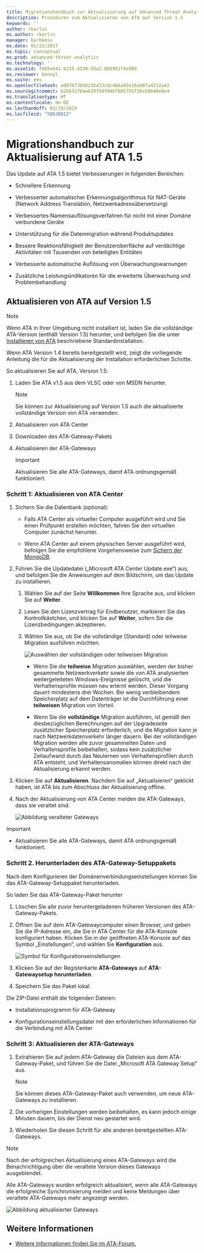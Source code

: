 ```yaml
---
title: Migrationshandbuch zur Aktualisierung auf Advanced Threat Analytics 1.5 | Microsoft-Dokumentation
description: Prozeduren zum Aktualisieren von ATA auf Version 1.5
keywords: ''
author: rkarlin
ms.author: rkarlin
manager: barbkess
ms.date: 01/23/2017
ms.topic: conceptual
ms.prod: advanced-threat-analytics
ms.technology: ''
ms.assetid: fb65eb41-b215-4530-93a2-0b8991f4e980
ms.reviewer: bennyl
ms.suite: ems
ms.openlocfilehash: ed876730dd23ba53c0c486a92e16a98fa4232a42
ms.sourcegitcommit: 62b631f64a639f5df04bf805755f26c69b40e8e4
ms.translationtype: HT
ms.contentlocale: de-DE
ms.lasthandoff: 03/29/2019
ms.locfileid: "58638812"
---
```

# <a name="ata-update-to-15-migration-guide"></a>Migrationshandbuch zur Aktualisierung auf ATA 1.5
Das Update auf ATA 1.5 bietet Verbesserungen in folgenden Bereichen:

-   Schnellere Erkennung

-   Verbesserter automatischer Erkennungsalgorithmus für NAT-Geräte (Network Address Translation, Netzwerkadressübersetzung)

-   Verbessertes Namensauflösungsverfahren für nicht mit einer Domäne verbundene Geräte

-   Unterstützung für die Datenmigration während Produktupdates

-   Bessere Reaktionsfähigkeit der Benutzeroberfläche auf verdächtige Aktivitäten mit Tausenden von beteiligten Entitäten

-   Verbesserte automatische Auflösung von Überwachungswarnungen

-   Zusätzliche Leistungsindikatoren für die erweiterte Überwachung und Problembehandlung

## <a name="updating-ata-to-version-15"></a>Aktualisieren von ATA auf Version 1.5
> [!NOTE]
> Wenn ATA in Ihrer Umgebung nicht installiert ist, laden Sie die vollständige ATA-Version (enthält Version 1.5) herunter, und befolgen Sie die unter [Installieren von ATA](install-ata-step1.md) beschriebene Standardinstallation.

Wenn ATA Version 1.4 bereits bereitgestellt wird, zeigt die vorliegende Anleitung die für die Aktualisierung der Installation erforderlichen Schritte.

So aktualisieren Sie auf ATA, Version 1.5:

1.  Laden Sie ATA v1.5 aus dem VLSC oder von MSDN herunter.
      > [!NOTE]
      > Sie können zur Aktualisierung auf Version 1.5 auch die aktualisierte vollständige Version von ATA verwenden.


2.  Aktualisieren von ATA Center

3.  Downloaden des ATA-Gateway-Pakets

4.  Aktualisieren der ATA-Gateways

    > [!IMPORTANT]
    > Aktualisieren Sie alle ATA-Gateways, damit ATA ordnungsgemäß funktioniert.

### <a name="step-1-update-the-ata-center"></a>Schritt 1: Aktualisieren von ATA Center

1.  Sichern Sie die Datenbank (optional):

    -   Falls ATA Center als virtueller Computer ausgeführt wird und Sie einen Prüfpunkt erstellen möchten, fahren Sie den virtuellen Computer zunächst herunter.

    -   Wenn ATA Center auf einem physischen Server ausgeführt wird, befolgen Sie die empfohlene Vorgehensweise zum [Sichern der MongoDB](https://docs.mongodb.org/manual/core/backups/).

2.  Führen Sie die Updatedatei („Microsoft ATA Center Update.exe“) aus, und befolgen Sie die Anweisungen auf dem Bildschirm, um das Update zu installieren.

    1.  Wählen Sie auf der Seite **Willkommen** Ihre Sprache aus, und klicken Sie auf **Weiter**.

    2.  Lesen Sie den Lizenzvertrag für Endbenutzer, markieren Sie das Kontrollkästchen, und klicken Sie auf **Weiter**, sofern Sie die Lizenzbedingungen akzeptieren.

    3.  Wählen Sie aus, ob Sie die vollständige (Standard) oder teilweise Migration ausführen möchten.

        ![Auswählen der vollständigen oder teilweisen Migration](media/ATA-center-fullpartial.png)

        -   Wenn Sie die **teilweise** Migration auswählen, werden der bisher gesammelte Netzwerkverkehr sowie die von ATA analysierten weitergeleiteten Windows-Ereignisse gelöscht, und die Verhaltensprofile müssen neu erlernt werden. Dieser Vorgang dauert mindestens drei Wochen. Bei wenig verbleibendem Speicherplatz auf dem Datenträger ist die Durchführung einer **teilweisen** Migration von Vorteil.

        -   Wenn Sie die **vollständige** Migration ausführen, ist gemäß den diesbezüglichen Berechnungen auf der Upgradeseite zusätzlicher Speicherplatz erforderlich, und die Migration kann je nach Netzwerkdatenverkehr länger dauern. Bei der vollständigen Migration werden alle zuvor gesammelten Daten und Verhaltensprofile beibehalten, sodass kein zusätzlicher Zeitaufwand durch das Neulernen von Verhaltensprofilen durch ATA entsteht, und Verhaltensanomalien können direkt nach der Aktualisierung erkannt werden.

3.  Klicken Sie auf **Aktualisieren**. Nachdem Sie auf „Aktualisieren“ geklickt haben, ist ATA bis zum Abschluss der Aktualisierung offline.

4.  Nach der Aktualisierung von ATA Center melden die ATA-Gateways, dass sie veraltet sind.

    ![Abbildung veralteter Gateways](media/ATA-center-outdated.png)

> [!IMPORTANT]
> - Aktualisieren Sie alle ATA-Gateways, damit ATA ordnungsgemäß funktioniert.

### <a name="step-2-download-the-ata-gateway-setup-package"></a>Schritt 2. Herunterladen des ATA-Gateway-Setuppakets
Nach dem Konfigurieren der Domänenverbindungseinstellungen können Sie das ATA-Gateway-Setuppaket herunterladen.

So laden Sie das ATA-Gateway-Paket herunter

1.  Löschen Sie alle zuvor heruntergeladenen früheren Versionen des ATA-Gateway-Pakets.

2.  Öffnen Sie auf dem ATA-Gatewaycomputer einen Browser, und geben Sie die IP-Adresse ein, die Sie in ATA Center für die ATA-Konsole konfiguriert haben. Klicken Sie in der geöffneten ATA-Konsole auf das Symbol „Einstellungen“, und wählen Sie **Konfiguration** aus.

    ![Symbol für Konfigurationseinstellungen](media/ATA-config-icon.png)

3.  Klicken Sie auf der Registerkarte **ATA-Gateways** auf **ATA-Gatewaysetup herunterladen**.

4.  Speichern Sie das Paket lokal.

Die ZIP-Datei enthält die folgenden Dateien:

-   Installationsprogramm für ATA-Gateway

-   Konfigurationseinstellungsdatei mit den erforderlichen Informationen für die Verbindung mit ATA Center

### <a name="step-3-update-the-ata-gateways"></a>Schritt 3: Aktualisieren der ATA-Gateways

1.  Extrahieren Sie auf jedem ATA-Gateway die Dateien aus dem ATA-Gateway-Paket, und führen Sie die Datei „Microsoft ATA Gateway Setup“ aus.

    > [!NOTE]
    > Sie können dieses ATA-Gateway-Paket auch verwenden, um neue ATA-Gateways zu installieren.

2.  Die vorherigen Einstellungen werden beibehalten, es kann jedoch einige Minuten dauern, bis der Dienst neu gestartet wird.

3.  Wiederholen Sie diesen Schritt für alle anderen bereitgestellten ATA-Gateways.

> [!NOTE]
> Nach der erfolgreichen Aktualisierung eines ATA-Gateways wird die Benachrichtigung über die veraltete Version dieses Gateways ausgeblendet.

Alle ATA-Gateways wurden erfolgreich aktualisiert, wenn alle ATA-Gateways die erfolgreiche Synchronisierung melden und keine Meldungen über veraltete ATA-Gateways mehr angezeigt werden.

![Abbildung aktualisierter Gateways](media/ATA-gw-updated.png)

## <a name="see-also"></a>Weitere Informationen

- [Weitere Informationen finden Sie im ATA-Forum.](https://social.technet.microsoft.com/Forums/security/home?forum=mata)
